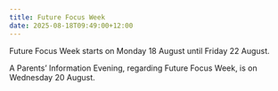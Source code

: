```yaml
---
title: Future Focus Week
date: 2025-08-18T09:49:00+12:00
---
```

Future Focus Week starts on Monday 18 August until Friday 22 August.  

A Parents’ Information Evening, regarding Future Focus Week, is on Wednesday 20 August.


